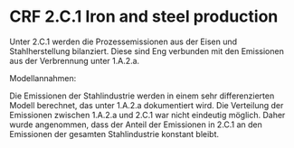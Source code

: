 # CRF 2.C.1 Iron and steel production

Unter 2.C.1 werden die Prozessemissionen aus der Eisen und Stahlherstellung bilanziert. Diese sind Eng verbunden mit den Emissionen aus der Verbrennung unter 1.A.2.a.

Modellannahmen:

Die Emissionen der Stahlindustrie werden in einem sehr differenzierten Modell berechnet, das unter 1.A.2.a dokumentiert wird.
Die Verteilung der Emissionen zwischen 1.A.2.a und 2.C.1 war nicht eindeutig möglich.
Daher wurde angenommen, dass der Anteil der Emissionen in 2.C.1 an den Emissionen der gesamten Stahlindustrie konstant bleibt.
